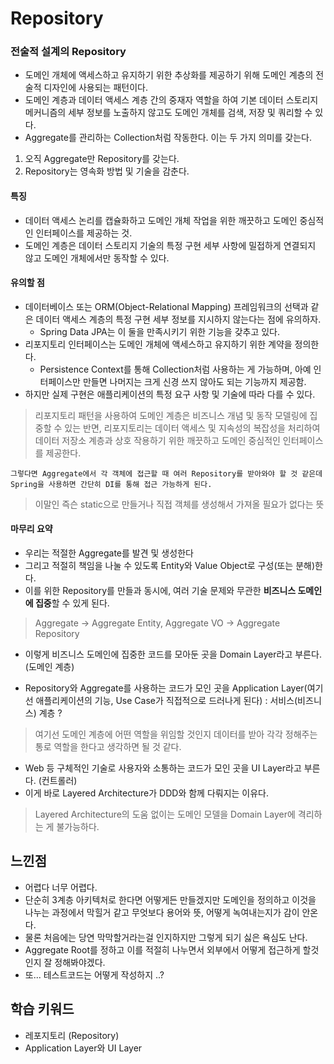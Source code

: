 # Repository


### 전술적 설계의 Repository
- 도메인 개체에 액세스하고 유지하기 위한 추상화를 제공하기 위해 도메인 계층의 전술적 디자인에 사용되는 패턴이다.
- 도메인 계층과 데이터 액세스 계층 간의 중재자 역할을 하여 기본 데이터 스토리지 메커니즘의 세부 정보를 노출하지 않고도 도메인 개체를 검색, 저장 및 쿼리할 수 있다.
- Aggregate를 관리하는 Collection처럼 작동한다. 이는 두 가지 의미를 갖는다.
1. 오직 Aggregate만 Repository를 갖는다.
2. Repository는 영속화 방법 및 기술을 감춘다.

#### 특징
- 데이터 액세스 논리를 캡슐화하고 도메인 개체 작업을 위한 깨끗하고 도메인 중심적인 인터페이스를 제공하는 것.
- 도메인 계층은 데이터 스토리지 기술의 특정 구현 세부 사항에 밀접하게 연결되지 않고 도메인 개체에서만 동작할 수 있다.

#### 유의할 점
- 데이터베이스 또는 ORM(Object-Relational Mapping) 프레임워크의 선택과 같은 데이터 액세스 계층의 특정 구현 세부 정보를 지시하지 않는다는 점에 유의하자.
  - Spring Data JPA는 이 둘을 만족시키기 위한 기능을 갖추고 있다. 
- 리포지토리 인터페이스는 도메인 개체에 액세스하고 유지하기 위한 계약을 정의한다. 
  - Persistence Context를 통해 Collection처럼 사용하는 게 가능하며, 아예 인터페이스만 만들면 나머지는 크게 신경 쓰지 않아도 되는 기능까지 제공함.
- 하지만 실제 구현은 애플리케이션의 특정 요구 사항 및 기술에 따라 다를 수 있다.

> 리포지토리 패턴을 사용하여 도메인 계층은 비즈니스 개념 및 동작 모델링에 집중할 수 있는 반면, 리포지토리는 데이터 액세스 및 지속성의 복잡성을 처리하여 데이터 저장소 계층과 상호 작용하기 위한 깨끗하고 도메인 중심적인 인터페이스를 제공한다.



`그렇다면 Aggregate에서 각 객체에 접근할 때 여러 Repository를 받아와야 할 것 같은데 Spring을 사용하면 간단히 DI를 통해 접근 가능하게 된다. `
   
> 이말인 즉슨 static으로 만들거나 직접 객체를 생성해서 가져올 필요가 없다는 뜻
   

#### 마무리 요약
- 우리는 적절한 Aggregate를 발견 및 생성한다
- 그리고 적절히 책임을 나눌 수 있도록 Entity와 Value Object로 구성(또는 분해)한다.
- 이를 위한 Repository를 만들과 동시에, 여러 기술 문제와 무관한 **비즈니스 도메인에 집중**할 수 있게 된다. 

> Aggregate -> Aggregate Entity, Aggregate VO -> Aggregate Repository

- 이렇게 비즈니스 도메인에 집중한 코드를 모아둔 곳을 Domain Layer라고 부른다. (도메인 계층)


- Repository와 Aggregate를 사용하는 코드가 모인 곳을 Application Layer(여기선 애플리케이션의 기능, Use Case가 직접적으로 드러나게 된다) : 서비스(비즈니스) 계층 ?
> 여기선 도메인 계층에 어떤 역할을 위임할 것인지 데이터를 받아 각각 정해주는 통로 역할을 한다고 생각하면 될 것 같다.

- Web 등 구체적인 기술로 사용자와 소통하는 코드가 모인 곳을 UI Layer라고 부른다. (컨트롤러)
- 이게 바로 Layered Architecture가 DDD와 함께 다뤄지는 이유다. 


> Layered Architecture의 도움 없이는 도메인 모델을 Domain Layer에 격리하는 게 불가능하다.


## 느낀점
- 어렵다 너무 어렵다.
- 단순히 3계층 아키텍처로 한다면 어떻게든 만들겠지만 도메인을 정의하고 이것을 나누는 과정에서 막힐거 같고 무엇보다 용어와 뜻, 어떻게 녹여내는지가 감이 안온다.
- 물론 처음에는 당연 막막할거라는걸 인지하지만 그렇게 되기 싫은 욕심도 난다.
- Aggregate Root를 정하고 이를 적절히 나누면서 외부에서 어떻게 접근하게 할것인지 잘 정해봐야겠다.
- 또... 테스트코드는 어떻게 작성하지 ..?



## 학습 키워드
- 레포지토리 (Repository)
- Application Layer와 UI Layer